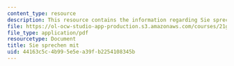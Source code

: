 ```yaml
---
content_type: resource
description: This resource contains the information regarding Sie sprechen mit.
file: https://ol-ocw-studio-app-production.s3.amazonaws.com/courses/21g-401-german-i-fall-2008/44163c5c4b995e5ea39fb2254108345b_MIT21G_401F08_dia_kap1.pdf
file_type: application/pdf
resourcetype: Document
title: Sie sprechen mit
uid: 44163c5c-4b99-5e5e-a39f-b2254108345b
---
```

